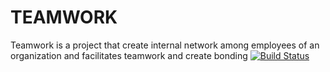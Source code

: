 # TEAMWORK
Teamwork is a project that create internal network among employees of an organization and facilitates teamwork and create bonding
[![Build Status](https://travis-ci.com/jenniekibiri/TEAMWORK.svg?branch=master)](https://travis-ci.com/jenniekibiri/TEAMWORK)